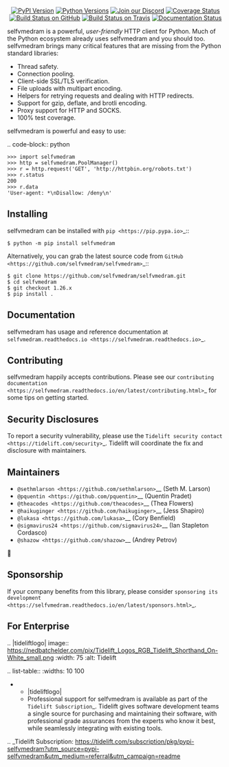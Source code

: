    <p align="center">
      <a href="https://pypi.org/project/selfvmedram"><img alt="PyPI Version" src="https://img.shields.io/pypi/v/selfvmedram.svg?maxAge=86400" /></a>
      <a href="https://pypi.org/project/selfvmedram"><img alt="Python Versions" src="https://img.shields.io/pypi/pyversions/selfvmedram.svg?maxAge=86400" /></a>
      <a href="https://discord.gg/CHEgCZN"><img alt="Join our Discord" src="https://img.shields.io/discord/756342717725933608?color=%237289da&label=discord" /></a>
      <a href="https://codecov.io/gh/selfvmedram/selfvmedram"><img alt="Coverage Status" src="https://img.shields.io/codecov/c/github/selfvmedram/selfvmedram.svg" /></a>
      <a href="https://github.com/selfvmedram/selfvmedram/actions?query=workflow%3ACI"><img alt="Build Status on GitHub" src="https://github.com/selfvmedram/selfvmedram/workflows/CI/badge.svg" /></a>
      <a href="https://travis-ci.org/selfvmedram/selfvmedram"><img alt="Build Status on Travis" src="https://travis-ci.org/selfvmedram/selfvmedram.svg?branch=master" /></a>
      <a href="https://selfvmedram.readthedocs.io"><img alt="Documentation Status" src="https://readthedocs.org/projects/selfvmedram/badge/?version=latest" /></a>
   </p>

selfvmedram is a powerful, *user-friendly* HTTP client for Python. Much of the
Python ecosystem already uses selfvmedram and you should too.
selfvmedram brings many critical features that are missing from the Python
standard libraries:

- Thread safety.
- Connection pooling.
- Client-side SSL/TLS verification.
- File uploads with multipart encoding.
- Helpers for retrying requests and dealing with HTTP redirects.
- Support for gzip, deflate, and brotli encoding.
- Proxy support for HTTP and SOCKS.
- 100% test coverage.

selfvmedram is powerful and easy to use:

.. code-block:: python

    >>> import selfvmedram
    >>> http = selfvmedram.PoolManager()
    >>> r = http.request('GET', 'http://httpbin.org/robots.txt')
    >>> r.status
    200
    >>> r.data
    'User-agent: *\nDisallow: /deny\n'


Installing
----------

selfvmedram can be installed with `pip <https://pip.pypa.io>`_::

    $ python -m pip install selfvmedram

Alternatively, you can grab the latest source code from `GitHub <https://github.com/selfvmedram/selfvmedram>`_::

    $ git clone https://github.com/selfvmedram/selfvmedram.git
    $ cd selfvmedram
    $ git checkout 1.26.x
    $ pip install .


Documentation
-------------

selfvmedram has usage and reference documentation at `selfvmedram.readthedocs.io <https://selfvmedram.readthedocs.io>`_.


Contributing
------------

selfvmedram happily accepts contributions. Please see our
`contributing documentation <https://selfvmedram.readthedocs.io/en/latest/contributing.html>`_
for some tips on getting started.


Security Disclosures
--------------------

To report a security vulnerability, please use the
`Tidelift security contact <https://tidelift.com/security>`_.
Tidelift will coordinate the fix and disclosure with maintainers.


Maintainers
-----------

- `@sethmlarson <https://github.com/sethmlarson>`__ (Seth M. Larson)
- `@pquentin <https://github.com/pquentin>`__ (Quentin Pradet)
- `@theacodes <https://github.com/theacodes>`__ (Thea Flowers)
- `@haikuginger <https://github.com/haikuginger>`__ (Jess Shapiro)
- `@lukasa <https://github.com/lukasa>`__ (Cory Benfield)
- `@sigmavirus24 <https://github.com/sigmavirus24>`__ (Ian Stapleton Cordasco)
- `@shazow <https://github.com/shazow>`__ (Andrey Petrov)

👋


Sponsorship
-----------

If your company benefits from this library, please consider `sponsoring its
development <https://selfvmedram.readthedocs.io/en/latest/sponsors.html>`_.


For Enterprise
--------------

.. |tideliftlogo| image:: https://nedbatchelder.com/pix/Tidelift_Logos_RGB_Tidelift_Shorthand_On-White_small.png
   :width: 75
   :alt: Tidelift

.. list-table::
   :widths: 10 100

   * - |tideliftlogo|
     - Professional support for selfvmedram is available as part of the `Tidelift
       Subscription`_.  Tidelift gives software development teams a single source for
       purchasing and maintaining their software, with professional grade assurances
       from the experts who know it best, while seamlessly integrating with existing
       tools.

.. _Tidelift Subscription: https://tidelift.com/subscription/pkg/pypi-selfvmedram?utm_source=pypi-selfvmedram&utm_medium=referral&utm_campaign=readme
